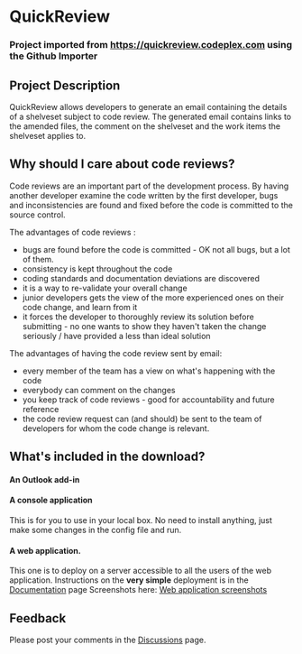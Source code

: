 # QuickReview

### Project imported from https://quickreview.codeplex.com using the Github Importer ###

## Project Description

QuickReview allows developers to generate an email containing the details of a shelveset subject to code review.
The generated email contains links to the amended files, the comment on the shelveset and the work items the shelveset applies to.

## Why should I care about code reviews?

Code reviews are an important part of the development process.
By having another developer examine the code written by the first developer, bugs and inconsistencies are found and fixed before the code is committed to the source control.

The advantages of code reviews :

*   bugs are found before the code is committed - OK not all bugs, but a lot of them.
*   consistency is kept throughout the code
*   coding standards and documentation deviations are discovered
*   it is a way to re-validate your overall change
*   junior developers gets the view of the more experienced ones on their code change, and learn from it
*   it forces the developer to thoroughly review its solution before submitting - no one wants to show they haven't taken the change seriously / have provided a less than ideal solution

The advantages of having the code review sent by email:

*   every member of the team has a view on what's happening with the code
*   everybody can comment on the changes
*   you keep track of code reviews - good for accountability and future reference
*   the code review request can (and should) be sent to the team of developers for whom the code change is relevant.

## What's included in the download?

#### An Outlook add-in

#### A console application

This is for you to use in your local box.
No need to install anything, just make some changes in the config file and run.

#### A web application.

This one is to deploy on a server accessible to all the users of the web application.
Instructions on the **very simple** deployment is in the [Documentation](http://quickreview.codeplex.com/documentation) page
Screenshots here: [Web application screenshots](/wikipage?title=Web%20application%20screenshots&referringTitle=Home)

## Feedback

Please post your comments in the [Discussions](http://quickreview.codeplex.com/discussions) page.
